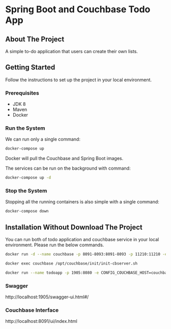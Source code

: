 # Spring Boot and Couchbase Todo App

## About The Project
A simple to-do application that users can create their own lists.

## Getting Started
Follow the instructions to set up the project in your local environment.

### Prerequisites
* JDK 8
* Maven
* Docker

### Run the System
We can run only a single command:
```bash
docker-compose up
```

Docker will pull the Couchbase and Spring Boot images.

The services can be run on the background with command:
```bash
docker-compose up -d
```

### Stop the System
Stopping all the running containers is also simple with a single command:
```bash
docker-compose down
```


## Installation Without Download The Project

You can run both of todo application and couchbase service in your local environment. Please run the below commands.


```bash
docker run -d --name couchbase -p 8091-8093:8091-8093 -p 11210:11210 -e CLUSTER_NAME=couchbase-demo -e COUCHBASE_ADMINISTRATOR_USERNAME=mskara -e COUCHBASE_ADMINISTRATOR_PASSWORD=123456 -e COUCHBASE_BUCKET=todoapp -e COUCHBASE_BUCKET_RAMSIZE=512 -e COUCHBASE_RAM_SIZE=2048 -e COUCHBASE_INDEX_RAM_SIZE=512 mskara/couchbase
```

```bash
docker exec couchbase /opt/couchbase/init/init-cbserver.sh
```

```bash
docker run --name todoapp -p 1905:8080 -e CONFIG_COUCHBASE_HOST=couchbase -e CONFIG_COUCHBASE_USERNAME=mskara -e CONFIG_COUCHBASE_PASSWORD=123456 -e CONFIG_COUCHBASE_BUCKETNAME=todoapp --link couchbase mskara/todoapp
```



### Swagger
http://localhost:1905/swagger-ui.html#/

### Couchbase Interface
http://localhost:8091/ui/index.html